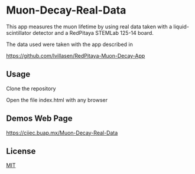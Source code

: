 # Muon-Decay-Real-Data
This app measures the muon lifetime by using real data taken with a liquid-scintillator detector and a RedPitaya STEMLab 125-14 board.

The data used were taken with the app described in

https://github.com/lvillasen/RedPitaya-Muon-Decay-App


## Usage

Clone the repository
    
Open the file index.html with any browser 
    
## Demos Web Page

https://ciiec.buap.mx/Muon-Decay-Real-Data


## License

[MIT](LICENSE)
